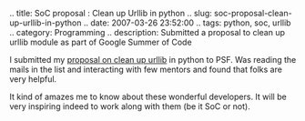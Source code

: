 .. title: SoC proposal : Clean up Urllib  in python
.. slug: soc-proposal-clean-up-urllib-in-python
.. date: 2007-03-26 23:52:00
.. tags: python, soc, urllib
.. category: Programming
.. description: Submitted a proposal to clean up urllib module as part of Google Summer of Code

I submitted my [proposal on clean up urllib](http://puggy.symonds.net/~senthil/summer_code_urllib.txt) in python to PSF. Was reading the mails in the list and interacting with few mentors and found that folks are very helpful.

It kind of amazes me to know about these wonderful developers. It will be very inspiring indeed to work along with them (be it SoC or not).
